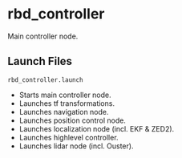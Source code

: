 # rbd_controller
Main controller node.

## Launch Files
`rbd_controller.launch` <br>
* Starts main controller node.
* Launches tf transformations.
* Launches navigation node.
* Launches position control node.
* Launches localization node (incl. EKF & ZED2).
* Launches highlevel controller.
* Launches lidar node (incl. Ouster).
